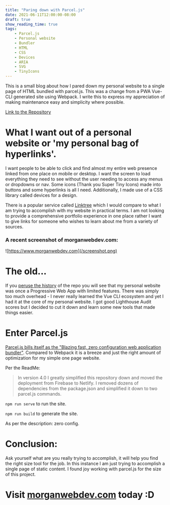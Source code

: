 ```yaml
---
title: "Paring down with Parcel.js"
date: 2021-06-11T12:00:00-08:00
draft: true
show_reading_time: true
tags: 
    - Parcel.js
    - Personal website
    - Bundler
    - HTML
    - CSS
    - Devices
    - ARIA
    - SVG
    - TinyIcons
---
```


This is a small blog about how I pared down my personal website to a single page of HTML bundled with parcel.js. This was a change from a PWA Vue-CLI generated site using Webpack. I write this to express my appreciation of making maintenance easy and simplicity where possible.

 [Link to the Repository](https://github.com/airbr/newpersonal)

# What I want out of a personal website or 'my personal bag of hyperlinks'.

I want people to be able to click and find almost my entire web presence linked from one place on mobile or desktop. I want the screen to load everything they need to see without the user needing to access any menus or dropdowns or nav. Some icons (Thank you Super Tiny Icons) made into buttons and some hyperlinks is all I need. Additionally, I made use of a CSS library called devices for a design.

There is a popular service called [Linktree](https://linktr.ee/) which I would compare to what I am trying to accomplish with my website in practical terms. I am not looking to provide a comprehensive portfolio experience in one place rather I want to give links for someone who wishes to learn about me from a variety of sources.

### A recent screenshot of morganwebdev.com:

![https://www.morganwebdev.com](/screenshot.png)

# The old...

If you [peruse the history](https://github.com/airbr/newpersonal/commit/a7d6519a49ae58178c97ce07a34dca77da805d03) of the repo you will see that my personal website was once a Progressive Web App with limited features. There was simply too much overhead - I never really learned the Vue CLI ecosystem and yet I had it at the core of my personal website. I got good Lighthouse Audit scores but I decided to cut it down and learn some new tools that made things easier.

# Enter Parcel.js

[Parcel.js bills itself as the "Blazing fast, zero configuration web application bundler"](https://parceljs.org/). Compared to Webpack it is a breeze and just the right amount of optimization for my simple one page website.

Per the ReadMe:

>In version 4.0 I greatly simplified this repository down and moved the deployment from Firebase to Netlify. I removed dozens of dependencies from the package.json and simplified it down to two parcel.js commands. 

`npm run serve` to run the site.

`npm run build` to generate the site.

As per the description: zero config.


# Conclusion:

Ask yourself what are you really trying to accomplish, it will help you find the right size tool for the job. In this instance I am just trying to accomplish a single page of static content. I found joy working with parcel.js for the size of this project.

# Visit [morganwebdev.com](https://morganwebdev.com) today :D





